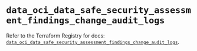 # `data_oci_data_safe_security_assessment_findings_change_audit_logs`

Refer to the Terraform Registry for docs: [`data_oci_data_safe_security_assessment_findings_change_audit_logs`](https://registry.terraform.io/providers/hashicorp/oci/7.19.0/docs/data-sources/data_safe_security_assessment_findings_change_audit_logs).
